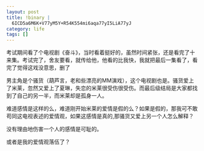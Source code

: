 ```yaml
--- 
layout: post
title: !binary |
  6ICD5a6M6K+V77yM5Y+R54K554mi6aqa77yI5LiA77yJ
category: life
tags: []
---
```

考试期间看了个电视剧《奋斗》，当时看着挺好的，虽然时间紧张，还是看完了十来集。考试完了，舍友要看，就传给他，他看的比我快，我就把最后一集看了，看完了觉得这戏没意思，删了

男主角是个骚货（葫芦言，老和些漂亮的MM演戏），这个电视剧也是。骚货爱上了米莱，忽然又爱上了夏琳，失恋的米莱很受伤很受伤。而最后级结局是大家都找到了自己的另一半，而米莱却是孤身一人。

难道感情是这样的么，难道刚开始米莱的爱情是假的么？如果是假的，那我可不敢苟同这电视表述的爱情观，如果这感情是真的,那骚货又爱上另一个人怎么解释？

没有理由地伤害一个人的感情是可耻的。

或者是我的爱情观落伍了？
